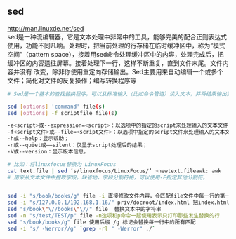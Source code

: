 
## sed

<http://man.linuxde.net/sed>  
sed是一种流编辑器，它是文本处理中非常中的工具，能够完美的配合正则表达式使用，功能不同凡响。处理时，把当前处理的行存储在临时缓冲区中，称为“模式空间”（pattern space），接着用sed命令处理缓冲区中的内容，处理完成后，把缓冲区的内容送往屏幕。接着处理下一行，这样不断重复，直到文件末尾。文件内容并没有 改变，除非你使用重定向存储输出。Sed主要用来自动编辑一个或多个文件；简化对文件的反复操作；编写转换程序等

```bash  
# Sed是一个基本的查找替换程序。可以从标准输入（比如命令管道）读入文本，并将结果输出到标准输出（屏幕）。该命令采用正则表达式（见参考）进行搜索。不要和shell中的通配符相混淆。

sed [options] 'command' file(s)
sed [options] -f scriptfile file(s)

-e<script>或--expression=<script>：以选项中的指定的script来处理输入的文本文件；
-f<script文件>或--file=<script文件>：以选项中指定的script文件来处理输入的文本文件；
-h或--help：显示帮助；
-n或--quiet或——silent：仅显示script处理后的结果；
-V或--version：显示版本信息。

# 比如：将linuxfocus替换为 LinuxFocus
cat text.file | sed ’s/linuxfocus/LinuxFocus/’ >newtext.fileawk: awk 
# 用来从文本文件中提取字段。缺省地，字段分割符格，可以使用-F指定其他分割符。


sed -i "s/book/books/g" file -i 直接修改文件内容，会匹配file文件中每一行的第一个book替换为books
sed -i "s/127.0.0.1/192.168.1.16/" priv/docroot/index.html 把index.html 中的127.0.0.1替换成192.168.1.6
sed "s/book\"\//books\"\//" file  替换文本中的字符串
sed -n "s/test/TEST/p" file -n选项和p命令一起使用表示只打印那些发生替换的行
sed "s/book/books/g" file 使用后缀 /g 标记会替换每一行中的所有匹配
sed -i 's/ -Werror//g' `grep -rl " -Werror" ./` 


```
